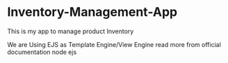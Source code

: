 # Inventory-Management-App
This is my app to manage product Inventory

We are Using EJS as Template Engine/View Engine
read more from official documentation node ejs